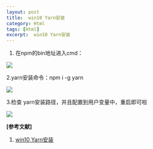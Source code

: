 ```yaml
---
layout: post
title:  win10 Yarn安装
category: Html
tags: [Html]
excerpt:  win10 Yarn安装
---
```


1. 在npm的bin地址进入cmd：

![](https://img-blog.csdnimg.cn/20190429113144267.png)

2.yarn安装命令：npm i -g yarn

![](https://img-blog.csdnimg.cn/20190429113228367.png)

3.检查 yarn安装路径，并且配置到用户变量中，重启即可啦

![](https://img-blog.csdnimg.cn/20190429113110933.png)

**[参考文献]**

1. [win10 Yarn安装](https://blog.csdn.net/hq422/article/details/89671391 "win10 Yarn安装")


